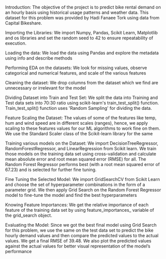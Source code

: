 Introduction: The objective of the project is to predict bike rental demand on an hourly basis using historical usage patterns and weather data. This dataset for this problem was provided by Hadi Fanaee Tork using data from Capital Bikeshare.

Importing the Libraries: We import Numpy, Pandas, Scikit Learn,  Matplotlib and os libraries and set the random seed to 42 to ensure repeatability of execution. 

Loading the data: We load the data using Pandas and explore the metadata using info and describe methods

Performing EDA on the datasets: We look for missing values, observe categorical and numerical features, and scale of the various features

Cleaning the dataset: We drop columns from the dataset which we find are unnecessary or irrelevant for the model

Dividing Dataset into Train and Test Set: We split the data into Training and Test data sets into 70:30 ratio using scikit-learn's train_test_split() function. Train_test_split() function uses 'Random Sampling' for dividing the data.

Feature Scaling the Dataset: The values of some of the features like temp, hum and wind speed are in different scales (ranges), hence, we apply scaling to these features values for our ML algorithms to work fine on them. We use the Standard Scaler class of the Scikit-learn library for the same

Training various models on the Dataset: We import DecisionTreeRegressor, RandomForestRegressor, and LinearRegression from Scikit learn. We train those models on the training data set using cross-validation and calculate mean absolute error and root mean squared error (RMSE) for all. The Random Forest Regressor performs best (with a root mean squared error of 67.23) and is selected for further fine tuning.

Fine Tuning the Selected Model: We import GridSearchCV from Scikit Learn and choose the set of hyperparameter combinations in the form of a parameter grid. We then apply Grid Search on the Random Forest Regressor model to fine-tune the model and find the best hyperparameters

Knowing Feature Importances: We get the relative importance of each feature of the training data set by using feature_importances_ variable of the grid_search object.

Evaluating the Model: Since we got the best final model using Grid Search for this problem, we use the same on the test data set to predict the bike hourly demand values and then compare the predicted values to the actual values. We get a final RMSE of 39.48. We also plot the predicted values against the actual values for better visual representation of the model’s performance
